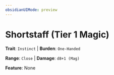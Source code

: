 ```yaml
---
obsidianUIMode: preview
---
```

# Shortstaff (Tier 1 Magic)

**Trait**: `Instinct` | **Burden**: `One-Handed`

**Range**: `Close` | **Damage**: `d8+1 (Mag)`

**Feature**: None
